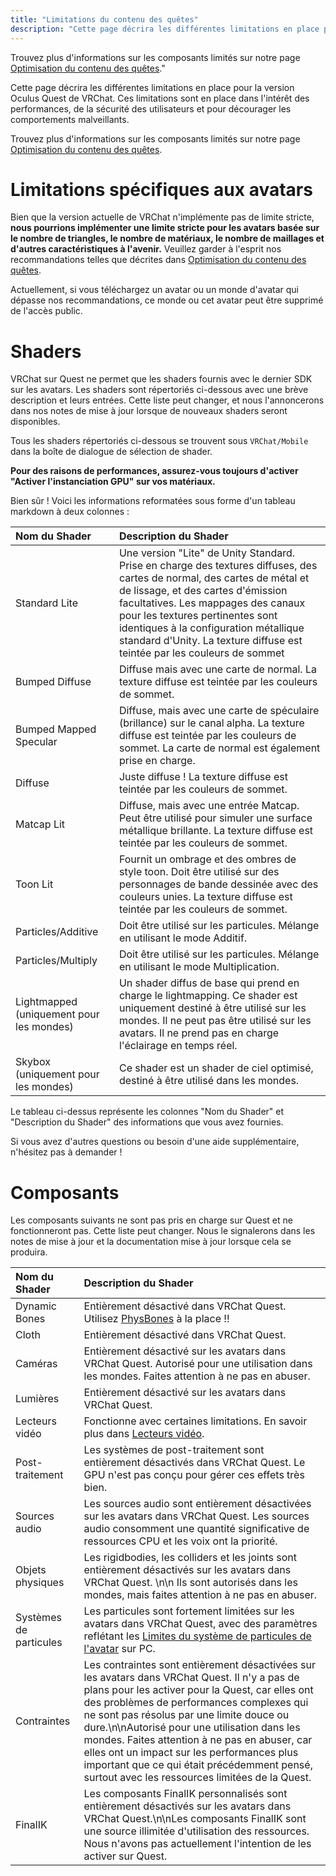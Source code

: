 ```yaml
---
title: "Limitations du contenu des quêtes"
description: "Cette page décrira les différentes limitations en place pour la version Oculus Quest de VRChat. Ces limitations sont en place dans l'intérêt des performances, de la sécurité des utilisateurs et pour décourager les comportements malveillants."
---
```


Trouvez plus d'informations sur les composants limités sur notre page [Optimisation du contenu des quêtes](/platforms/android/quest-content-optimization)."

Cette page décrira les différentes limitations en place pour la version Oculus Quest de VRChat. Ces limitations sont en place dans l'intérêt des performances, de la sécurité des utilisateurs et pour décourager les comportements malveillants.

Trouvez plus d'informations sur les composants limités sur notre page [Optimisation du contenu des quêtes](/platforms/android/quest-content-optimization).

# Limitations spécifiques aux avatars
Bien que la version actuelle de VRChat n'implémente pas de limite stricte, **nous pourrions implémenter une limite stricte pour les avatars basée sur le nombre de triangles, le nombre de matériaux, le nombre de maillages et d'autres caractéristiques à l'avenir.** Veuillez garder à l'esprit nos recommandations telles que décrites dans [Optimisation du contenu des quêtes](/platforms/android/quest-content-optimization).

Actuellement, si vous téléchargez un avatar ou un monde d'avatar qui dépasse nos recommandations, ce monde ou cet avatar peut être supprimé de l'accès public.

# Shaders
VRChat sur Quest ne permet que les shaders fournis avec le dernier SDK sur les avatars. Les shaders sont répertoriés ci-dessous avec une brève description et leurs entrées. Cette liste peut changer, et nous l'annoncerons dans nos notes de mise à jour lorsque de nouveaux shaders seront disponibles.

Tous les shaders répertoriés ci-dessous se trouvent sous `VRChat/Mobile` dans la boîte de dialogue de sélection de shader.

**Pour des raisons de performances, assurez-vous toujours d'activer "Activer l'instanciation GPU" sur vos matériaux.**

Bien sûr ! Voici les informations reformatées sous forme d'un tableau markdown à deux colonnes :

| Nom du Shader           | Description du Shader |
| :-- | :-- |
| Standard Lite           | Une version "Lite" de Unity Standard. Prise en charge des textures diffuses, des cartes de normal, des cartes de métal et de lissage, et des cartes d'émission facultatives. Les mappages des canaux pour les textures pertinentes sont identiques à la configuration métallique standard d'Unity. La texture diffuse est teintée par les couleurs de sommet |
| Bumped Diffuse          | Diffuse mais avec une carte de normal. La texture diffuse est teintée par les couleurs de sommet. |
| Bumped Mapped Specular  | Diffuse, mais avec une carte de spéculaire (brillance) sur le canal alpha. La texture diffuse est teintée par les couleurs de sommet. La carte de normal est également prise en charge. |
| Diffuse                 | Juste diffuse ! La texture diffuse est teintée par les couleurs de sommet. |
| Matcap Lit              | Diffuse, mais avec une entrée Matcap. Peut être utilisé pour simuler une surface métallique brillante. La texture diffuse est teintée par les couleurs de sommet. |
| Toon Lit                | Fournit un ombrage et des ombres de style toon. Doit être utilisé sur des personnages de bande dessinée avec des couleurs unies. La texture diffuse est teintée par les couleurs de sommet. |
| Particles/Additive      | Doit être utilisé sur les particules. Mélange en utilisant le mode Additif. |
| Particles/Multiply      | Doit être utilisé sur les particules. Mélange en utilisant le mode Multiplication. |
| Lightmapped (uniquement pour les mondes) | Un shader diffus de base qui prend en charge le lightmapping. Ce shader est uniquement destiné à être utilisé sur les mondes. Il ne peut pas être utilisé sur les avatars. Il ne prend pas en charge l'éclairage en temps réel. |
| Skybox (uniquement pour les mondes) | Ce shader est un shader de ciel optimisé, destiné à être utilisé dans les mondes. |

Le tableau ci-dessus représente les colonnes "Nom du Shader" et "Description du Shader" des informations que vous avez fournies.

Si vous avez d'autres questions ou besoin d'une aide supplémentaire, n'hésitez pas à demander !

# Composants

Les composants suivants ne sont pas pris en charge sur Quest et ne fonctionneront pas. Cette liste peut changer. Nous le signalerons dans les notes de mise à jour et la documentation mise à jour lorsque cela se produira.

| Nom du Shader           | Description du Shader |
| :-- | :-- |
| Dynamic Bones           | Entièrement désactivé dans VRChat Quest. Utilisez [PhysBones](/avatars/avatar-dynamics/physbones) à la place !! |
| Cloth                   | Entièrement désactivé dans VRChat Quest. |
| Caméras                 | Entièrement désactivé sur les avatars dans VRChat Quest. Autorisé pour une utilisation dans les mondes. Faites attention à ne pas en abuser. |
| Lumières                | Entièrement désactivé sur les avatars dans VRChat Quest. |
| Lecteurs vidéo          | Fonctionne avec certaines limitations. En savoir plus dans [Lecteurs vidéo](/worlds/udon/video-players). |
| Post-traitement         | Les systèmes de post-traitement sont entièrement désactivés dans VRChat Quest. Le GPU n'est pas conçu pour gérer ces effets très bien. |
| Sources audio           | Les sources audio sont entièrement désactivées sur les avatars dans VRChat Quest. Les sources audio consomment une quantité significative de ressources CPU et les voix ont la priorité. |
| Objets physiques        | Les rigidbodies, les colliders et les joints sont entièrement désactivés sur les avatars dans VRChat Quest. \n\n Ils sont autorisés dans les mondes, mais faites attention à ne pas en abuser. |
| Systèmes de particules  | Les particules sont fortement limitées sur les avatars dans VRChat Quest, avec des paramètres reflétant les [Limites du système de particules de l'avatar](https://docs.vrchat.com/docs/avatar-particle-system-limits) sur PC. |
| Contraintes             | Les contraintes sont entièrement désactivées sur les avatars dans VRChat Quest. Il n'y a pas de plans pour les activer pour la Quest, car elles ont des problèmes de performances complexes qui ne sont pas résolus par une limite douce ou dure.\n\nAutorisé pour une utilisation dans les mondes. Faites attention à ne pas en abuser, car elles ont un impact sur les performances plus important que ce qui était précédemment pensé, surtout avec les ressources limitées de la Quest. |
| FinalIK                 | Les composants FinalIK personnalisés sont entièrement désactivés sur les avatars dans VRChat Quest.\n\nLes composants FinalIK sont une source illimitée d'utilisation des ressources. Nous n'avons pas actuellement l'intention de les activer sur Quest. |